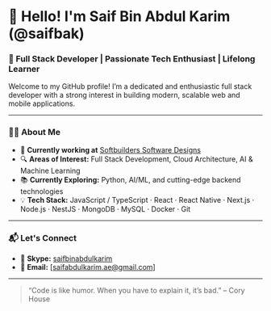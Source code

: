 # 👋 Hello! I'm Saif Bin Abdul Karim (@saifbak)

### 🚀 Full Stack Developer | Passionate Tech Enthusiast | Lifelong Learner

Welcome to my GitHub profile! I’m a dedicated and enthusiastic full stack developer with a strong interest in building modern, scalable web and mobile applications.

---

### 👨‍💻 About Me

- 💼 **Currently working at** [Softbuilders Software Designs](https://softbuilders.ae)
- 🔍 **Areas of Interest:** Full Stack Development, Cloud Architecture, AI & Machine Learning
- 📚 **Currently Exploring:** Python, AI/ML, and cutting-edge backend technologies
- 💡 **Tech Stack:** JavaScript / TypeScript · React · React Native · Next.js · Node.js · NestJS · MongoDB · MySQL · Docker · Git

---

### 📬 Let's Connect

- 💬 **Skype:** [saifbinabdulkarim](skype:saifbinabdulkarim?chat)
- 📧 **Email:** [saifabdulkarim.ae@gmail.com]

---

> “Code is like humor. When you have to explain it, it’s bad.” – Cory House

<!---
saifbak/saifbak is a ✨ special ✨ repository because its `README.md` (this file) appears on your GitHub profile.
You can click the Preview link to take a look at your changes.
--->
